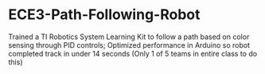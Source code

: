 # ECE3-Path-Following-Robot
Trained a TI Robotics System Learning Kit to follow a path based on color sensing through PID controls; Optimized performance in Arduino so robot completed track in under 14 seconds (Only 1 of 5 teams in entire class to do this)
